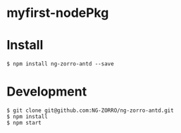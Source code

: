# myfirst-nodePkg

# Install

    $ npm install ng-zorro-antd --save

# Development

    $ git clone git@github.com:NG-ZORRO/ng-zorro-antd.git
    $ npm install
    $ npm start
